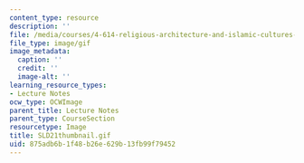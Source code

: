 ```yaml
---
content_type: resource
description: ''
file: /media/courses/4-614-religious-architecture-and-islamic-cultures-fall-2002/875adb6b1f48b26e629b13fb99f79452_SLD21thumbnail.gif
file_type: image/gif
image_metadata:
  caption: ''
  credit: ''
  image-alt: ''
learning_resource_types:
- Lecture Notes
ocw_type: OCWImage
parent_title: Lecture Notes
parent_type: CourseSection
resourcetype: Image
title: SLD21thumbnail.gif
uid: 875adb6b-1f48-b26e-629b-13fb99f79452
---
```

